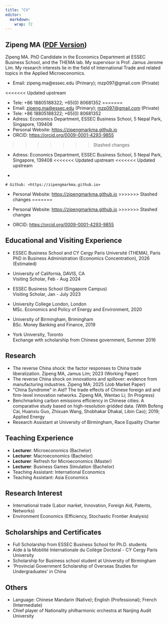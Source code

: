 ```yaml
---
title: "CV"
editor: 
  markdown: 
    wrap: 72
---
```


## Zipeng MA ([PDF Version](ZipengMACV.pdf))

Zipeng MA. PhD Candidate in the Economics Department at ESSEC Business
School, and the THEMA lab. My supervisor is Prof. Jamus Jerome Lim. My
research interests lie in the field of International Trade and related
topics in the Applied Microeconomics.

-   Email: zipeng.ma\@essec.edu (Primary); mzp097\@gmail.com (Private)

<<<<<<< Updated upstream
-   Tele: +86 18805188322; +65(0) 80681352
=======
- Email: zipeng.ma@essec.edu (Primary); mzp097@gmail.com (Private)
- Tele: +86 18805188322; +65(0) 80681352 
- Adress: Economics Department, ESSEC Business School, 5 Nepal Park, Singapore, 139408
- Personal Website: <https://zipengmarkma.github.io>
- ORCID: <https://orcid.org/0009-0001-4293-9855>
>>>>>>> Stashed changes

-   Adress: Economics Department, ESSEC Business School, 5 Nepal Park,
    Singapore, 139408 \<\<\<\<\<\<\< Updated upstream \<\<\<\<\<\<\<
    Updated upstream

-   

    # Github: <https://zipengmarkma.github.io>

-   Personal Website: <https://zipengmarkma.github.io> \>\>\>\>\>\>\>
    Stashed changes =======

-   Personal Website: <https://zipengmarkma.github.io> \>\>\>\>\>\>\>
    Stashed changes

-   ORCID: <https://orcid.org/0009-0001-4293-9855>

## Educational and Visiting Experience

-   ESSEC Business School and CY Cergy Paris Université (THEMA), Paris\
    PhD in Business Administration (Economics Concentration), 2026
    (Estimated)

-   University of California, DAVIS, CA  \
    Visiting Scholar, Feb - Aug 2024

-   ESSEC Business School (Singapore Campus)  \
    Visiting Scholar, Jan - July 2023

-   University College London, London  \
    MSc. Economics and Policy of Energy and Environment, 2020

-   University of Birmingham, Brimingham  \
    BSc. Money Banking and Finance, 2019

-   York University, Toronto  \
    Exchange with scholarship from Chinese government, Summer 2016

## Research

-   The reverse China shock: the factor responses to China trade
    liberalization. Zipeng MA, Jamus Lim; 2023 (Working Paper)
-   The reverse China shock on innovations and spillover: evidence from
    manufacturing industries. Zipeng MA; 2025 (Job Market Paper)
-   "China Syndrome" in Aid? The trade effects of Chinese foreign aid
    and firm-level innovation networks. Zipeng MA, Wentao Li; (In
    Progress)
-   Benchmarking carbon emissions efficiency in Chinese cities: A
    comparative study based on high-resolution gridded data. (With
    Bofeng Cai, Huanxiu Guo, Zhixuan Wang, Shobhakar Dhakal, Libin Cao);
    2019; Applied Energy
-   Research Assistant at University of Birmingham, Race Equality
    Charter

## Teaching Experience

-   <strong>Lecturer</strong>: Microeconomics (Bachelor)
-   <strong>Lecturer</strong>: Macroeconomics (Bachelor)
-   <strong>Lecturer</strong>: Refresh for Microeconomics (Master)
-   <strong>Lecturer</strong>: Business Games Simulation (Bachelor)
-   Teaching Assistant: International Economics
-   Teaching Assistant: Asia Economics

## Research Interest

-   International trade (Labor market, Innovation, Foreign Aid, Patents,
    Networks)
-   Environment Economics (Efficiency, Stochastic Frontier Analysis)

## Scholarships and Certificates

-   Full Scholarship from ESSEC Business School for Ph.D. students
-   Aide à la Mobilité Internationale du Collège Doctoral - CY Cergy
    Paris University
-   Scholarship for Business school student at University of Birmingham
-   'Provincial Government Scholarship of Overseas Studies for
    Undergraduates' in China

## Others

-   Language: Chinese Mandarin (Native); English (Professional); French
    (Intermediate)
-   Chief player of Nationality philharmonic orchestra at Nanjing Audit
    University